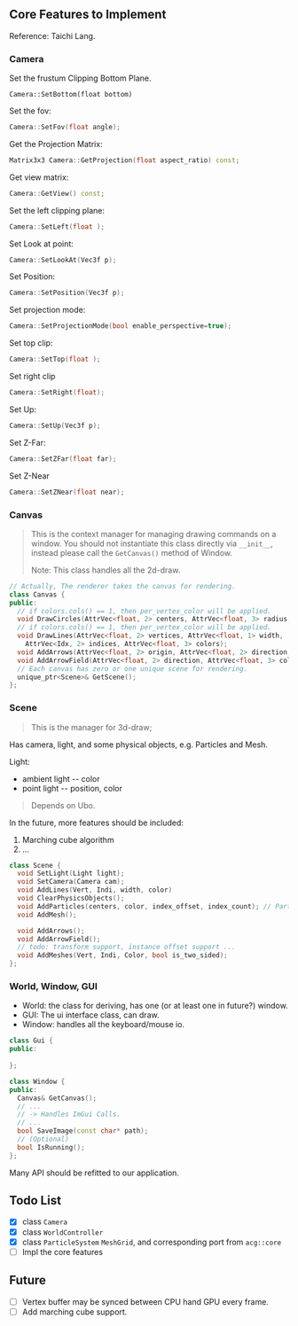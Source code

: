 ## Core Features to Implement

Reference: Taichi Lang.

### Camera

Set the frustum Clipping Bottom Plane.

```
Camera::SetBottom(float bottom)
```

Set the fov:

```cpp
Camera::SetFov(float angle);
```

Get the Projection Matrix:

```cpp
Matrix3x3 Camera::GetProjection(float aspect_ratio) const;
```

Get view matrix:

```cpp
Camera::GetView() const;
```

Set the left clipping plane:

```cpp
Camera::SetLeft(float );
```

Set Look at point:

```cpp
Camera::SetLookAt(Vec3f p);
```

Set Position:

```cpp
Camera::SetPosition(Vec3f p);
```

Set projection mode:

```cpp
Camera::SetProjectionMode(bool enable_perspective=true);
```

Set top clip:

```cpp
Camera::SetTop(float );
```

Set right clip

```cpp
Camera::SetRight(float);
```

Set Up:

```cpp
Camera::SetUp(Vec3f p);
```

Set Z-Far:

```cpp
Camera::SetZFar(float far);
```

Set Z-Near

```cpp
Camera::SetZNear(float near);
```

### Canvas

> This is the context manager for managing drawing commands on a window. You should not instantiate this class directly via `__init__`, instead please call the `GetCanvas()` method of Window.
>
> Note: This class handles all the 2d-draw.

```cpp
// Actually, The renderer takes the canvas for rendering.
class Canvas {
public:
  // if colors.cols() == 1, then per_vertex_color will be applied.
  void DrawCircles(AttrVec<float, 2> centers, AttrVec<float, 3> radius, AttrVec<float, 3> colors);
  // if colors.cols() == 1, then per_vertex_color will be applied.
  void DrawLines(AttrVec<float, 2> vertices, AttrVec<float, 1> width,
    AttrVec<Idx, 2> indices, AttrVec<float, 3> colors);
  void AddArrows(AttrVec<float, 2> origin, AttrVec<float, 2> direction, AttrVec<float, 1> radius, AttrVec<float, 3> colors);
  void AddArrowField(AttrVec<float, 2> direction, AttrVec<float, 3> colors, AttrVec<float, 1> radius);
  // Each canvas has zero or one unique scene for rendering.
  unique_ptr<Scene>& GetScene();
};
```

### Scene

> This is the manager for 3d-draw;

Has camera, light, and some physical objects, e.g. Particles and Mesh.

Light:
- ambient light -- color
- point light -- position, color

> Depends on Ubo.

In the future, more features should be included:

1. Marching cube algorithm
2. ...

```cpp
class Scene {
  void SetLight(Light light);
  void SetCamera(Camera cam);
  void AddLines(Vert, Indi, width, color)
  void ClearPhysicsObjects();
  void AddParticles(centers, color, index_offset, index_count); // Particles should be add in group.
  void AddMesh();

  void AddArrows();
  void AddArrowField();
  // todo: transform support, instance offset support ...
  void AddMeshes(Vert, Indi, Color, bool is_two_sided);
};
```

### World, Window, GUI

- World: the class for deriving, has one (or at least one in future?) window. 
- GUI: The ui interface class, can draw.
- Window: handles all the keyboard/mouse io.

```cpp
class Gui {
public:
  
};
```

```cpp
class Window {
public:
  Canvas& GetCanvas();
  // ...
  // -> Handles ImGui Calls.
  // ...
  bool SaveImage(const char* path);
  // (Optional)
  bool IsRunning();
};
```


Many API should be refitted to our application.

## Todo List

- [x] class `Camera`
- [x] class `WorldController`
- [x] class `ParticleSystem` `MeshGrid`, and corresponding port from `acg::core`
- [ ] Impl the core features

## Future

- [ ] Vertex buffer may be synced between CPU hand GPU every frame.
- [ ] Add marching cube support.
